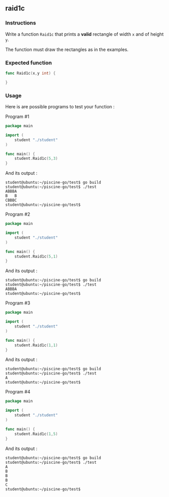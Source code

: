 ## raid1c

### Instructions

Write a function `Raid1c` that prints a **valid** rectangle of width `x` and of height `y`.

The function must draw the rectangles as in the examples.

### Expected function

```go
func Raid1c(x,y int) {

}
```

### Usage

Here is are possible programs to test your function :

Program #1

```go
package main

import (
	student "./student"
)

func main() {
	student.Raid1c(5,3)
}
```

And its output :

```console
student@ubuntu:~/piscine-go/test$ go build
student@ubuntu:~/piscine-go/test$ ./test
ABBBA
B   B
CBBBC
student@ubuntu:~/piscine-go/test$
```

Program #2

```go
package main

import (
	student "./student"
)

func main() {
	student.Raid1c(5,1)
}
```

And its output :

```console
student@ubuntu:~/piscine-go/test$ go build
student@ubuntu:~/piscine-go/test$ ./test
ABBBA
student@ubuntu:~/piscine-go/test$
```

Program #3

```go
package main

import (
	student "./student"
)

func main() {
	student.Raid1c(1,1)
}
```

And its output :

```console
student@ubuntu:~/piscine-go/test$ go build
student@ubuntu:~/piscine-go/test$ ./test
A
student@ubuntu:~/piscine-go/test$
```

Program #4

```go
package main

import (
	student "./student"
)

func main() {
	student.Raid1c(1,5)
}
```

And its output :

```console
student@ubuntu:~/piscine-go/test$ go build
student@ubuntu:~/piscine-go/test$ ./test
A
B
B
B
C
student@ubuntu:~/piscine-go/test$
```
